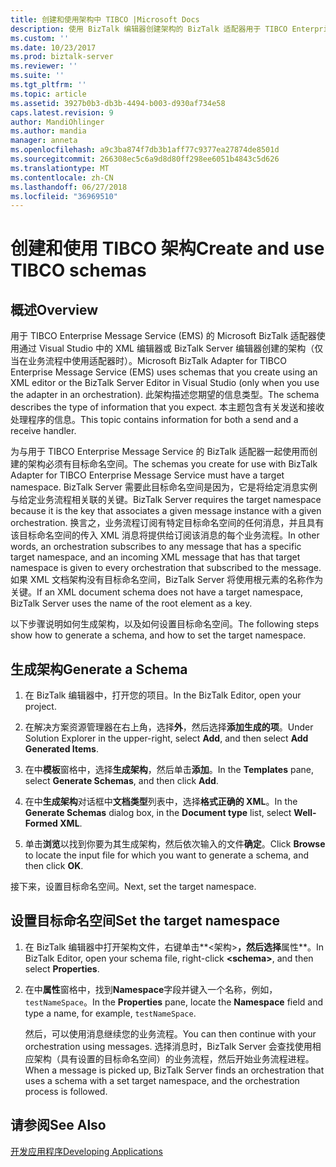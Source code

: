 ```yaml
---
title: 创建和使用架构中 TIBCO |Microsoft Docs
description: 使用 BizTalk 编辑器创建架构的 BizTalk 适配器用于 TIBCO Enterprise Message Service，并为 BizTalk Server 在架构中设置的目标命名空间
ms.custom: ''
ms.date: 10/23/2017
ms.prod: biztalk-server
ms.reviewer: ''
ms.suite: ''
ms.tgt_pltfrm: ''
ms.topic: article
ms.assetid: 3927b0b3-db3b-4494-b003-d930af734e58
caps.latest.revision: 9
author: MandiOhlinger
ms.author: mandia
manager: anneta
ms.openlocfilehash: a9c3ba874f7db3b1aff77c9377ea27874de8501d
ms.sourcegitcommit: 266308ec5c6a9d8d80ff298ee6051b4843c5d626
ms.translationtype: MT
ms.contentlocale: zh-CN
ms.lasthandoff: 06/27/2018
ms.locfileid: "36969510"
---
```

# <a name="create-and-use-tibco-schemas"></a><span data-ttu-id="7deda-103">创建和使用 TIBCO 架构</span><span class="sxs-lookup"><span data-stu-id="7deda-103">Create and use TIBCO schemas</span></span>

## <a name="overview"></a><span data-ttu-id="7deda-104">概述</span><span class="sxs-lookup"><span data-stu-id="7deda-104">Overview</span></span>
<span data-ttu-id="7deda-105">用于 TIBCO Enterprise Message Service (EMS) 的 Microsoft BizTalk 适配器使用通过 Visual Studio 中的 XML 编辑器或 BizTalk Server 编辑器创建的架构（仅当在业务流程中使用适配器时）。</span><span class="sxs-lookup"><span data-stu-id="7deda-105">Microsoft BizTalk Adapter for TIBCO Enterprise Message Service (EMS) uses schemas that you create using an XML editor or the BizTalk Server Editor in Visual Studio (only when you use the adapter in an orchestration).</span></span> <span data-ttu-id="7deda-106">此架构描述您期望的信息类型。</span><span class="sxs-lookup"><span data-stu-id="7deda-106">The schema describes the type of information that you expect.</span></span> <span data-ttu-id="7deda-107">本主题包含有关发送和接收处理程序的信息。</span><span class="sxs-lookup"><span data-stu-id="7deda-107">This topic contains information for both a send and a receive handler.</span></span>  
  
<span data-ttu-id="7deda-108">为与用于 TIBCO Enterprise Message Service 的 BizTalk 适配器一起使用而创建的架构必须有目标命名空间。</span><span class="sxs-lookup"><span data-stu-id="7deda-108">The schemas you create for use with BizTalk Adapter for TIBCO Enterprise Message Service must have a target namespace.</span></span> <span data-ttu-id="7deda-109">BizTalk Server 需要此目标命名空间是因为，它是将给定消息实例与给定业务流程相关联的关键。</span><span class="sxs-lookup"><span data-stu-id="7deda-109">BizTalk Server requires the target namespace because it is the key that associates a given message instance with a given orchestration.</span></span> <span data-ttu-id="7deda-110">换言之，业务流程订阅有特定目标命名空间的任何消息，并且具有该目标命名空间的传入 XML 消息将提供给订阅该消息的每个业务流程。</span><span class="sxs-lookup"><span data-stu-id="7deda-110">In other words, an orchestration subscribes to any message that has a specific target namespace, and an incoming XML message that has that target namespace is given to every orchestration that subscribed to the message.</span></span> <span data-ttu-id="7deda-111">如果 XML 文档架构没有目标命名空间，BizTalk Server 将使用根元素的名称作为关键。</span><span class="sxs-lookup"><span data-stu-id="7deda-111">If an XML document schema does not have a target namespace, BizTalk Server uses the name of the root element as a key.</span></span>  

<span data-ttu-id="7deda-112">以下步骤说明如何生成架构，以及如何设置目标命名空间。</span><span class="sxs-lookup"><span data-stu-id="7deda-112">The following steps show how to generate a schema, and how to set the target namespace.</span></span>  
  
## <a name="generate-a-schema"></a><span data-ttu-id="7deda-113">生成架构</span><span class="sxs-lookup"><span data-stu-id="7deda-113">Generate a Schema</span></span>    
 
1.  <span data-ttu-id="7deda-114">在 BizTalk 编辑器中，打开您的项目。</span><span class="sxs-lookup"><span data-stu-id="7deda-114">In the BizTalk Editor, open your project.</span></span>  
  
2.  <span data-ttu-id="7deda-115">在解决方案资源管理器在右上角，选择**外**，然后选择**添加生成的项**。</span><span class="sxs-lookup"><span data-stu-id="7deda-115">Under Solution Explorer in the upper-right, select **Add**, and then select **Add Generated Items**.</span></span>  
  
3.  <span data-ttu-id="7deda-116">在中**模板**窗格中，选择**生成架构**，然后单击**添加**。</span><span class="sxs-lookup"><span data-stu-id="7deda-116">In the **Templates** pane, select **Generate Schemas**, and then click **Add**.</span></span>  
  
4.  <span data-ttu-id="7deda-117">在中**生成架构**对话框中**文档类型**列表中，选择**格式正确的 XML**。</span><span class="sxs-lookup"><span data-stu-id="7deda-117">In the **Generate Schemas** dialog box, in the **Document type** list, select **Well-Formed XML**.</span></span>  
  
5.  <span data-ttu-id="7deda-118">单击**浏览**以找到你要为其生成架构，然后依次输入的文件**确定**。</span><span class="sxs-lookup"><span data-stu-id="7deda-118">Click **Browse** to locate the input file for which you want to generate a schema, and then click **OK**.</span></span>  
  
<span data-ttu-id="7deda-119">接下来，设置目标命名空间。</span><span class="sxs-lookup"><span data-stu-id="7deda-119">Next, set the target namespace.</span></span>  
  
## <a name="set-the-target-namespace"></a><span data-ttu-id="7deda-120">设置目标命名空间</span><span class="sxs-lookup"><span data-stu-id="7deda-120">Set the target namespace</span></span>  
  
1. <span data-ttu-id="7deda-121">在 BizTalk 编辑器中打开架构文件，右键单击**\<架构\>**，然后选择**属性**。</span><span class="sxs-lookup"><span data-stu-id="7deda-121">In BizTalk Editor, open your schema file, right-click **\<schema\>**, and then select **Properties**.</span></span>  
  
2. <span data-ttu-id="7deda-122">在中**属性**窗格中，找到**Namespace**字段并键入一个名称，例如， `testNameSpace`。</span><span class="sxs-lookup"><span data-stu-id="7deda-122">In the **Properties** pane, locate the **Namespace** field and type a name, for example, `testNameSpace`.</span></span>  
  
   <span data-ttu-id="7deda-123">然后，可以使用消息继续您的业务流程。</span><span class="sxs-lookup"><span data-stu-id="7deda-123">You can then continue with your orchestration using messages.</span></span> <span data-ttu-id="7deda-124">选择消息时，BizTalk Server 会查找使用相应架构（具有设置的目标命名空间）的业务流程，然后开始业务流程进程。</span><span class="sxs-lookup"><span data-stu-id="7deda-124">When a message is picked up, BizTalk Server finds an orchestration that uses a schema with a set target namespace, and the orchestration process is followed.</span></span>  
  
## <a name="see-also"></a><span data-ttu-id="7deda-125">请参阅</span><span class="sxs-lookup"><span data-stu-id="7deda-125">See Also</span></span>  
 [<span data-ttu-id="7deda-126">开发应用程序</span><span class="sxs-lookup"><span data-stu-id="7deda-126">Developing Applications</span></span>](../core/developing-applications5.md)